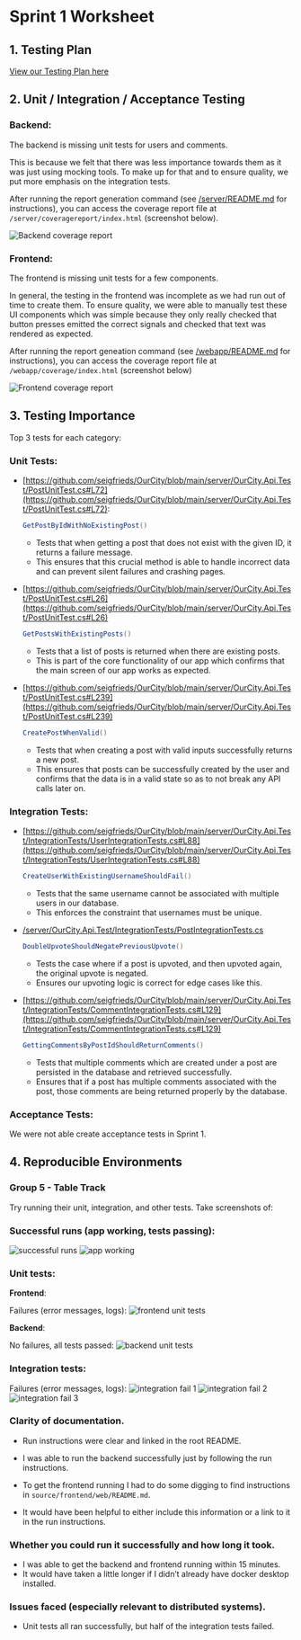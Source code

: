 # Sprint 1 Worksheet

## 1. Testing Plan

[View our Testing Plan here](testing_plan.md)

## 2. Unit / Integration / Acceptance Testing

### Backend:
The backend is missing unit tests for users and comments.

This is because we felt that there was less importance towards them as it was just using mocking tools. To make up for that and to ensure quality, we put more emphasis on the integration tests.

After running the report generation command (see [/server/README.md](/server/README.md) for instructions), you can access the coverage report file at `/server/coveragereport/index.html` (screenshot below). 

![Backend coverage report](/docs/sprint-1/images/backend_coverage.png)

### Frontend: 
The frontend is missing unit tests for a few components.

In general, the testing in the frontend was incomplete as we had run out of time to create them. To ensure quality, we were able to manually test these UI components which was simple because they only really checked that button presses emitted the correct signals and checked that text was rendered as expected.

After running the report geneation command (see [/webapp/README.md](/webapp/README.md) for instructions), you can access the coverage report file at `/webapp/coverage/index.html` (screenshot below)

![Frontend coverage report](/docs/sprint-1/images/frontend_coverage.png)


## 3. Testing Importance
Top 3 tests for each category:

### Unit Tests:

- [https://github.com/seigfrieds/OurCity/blob/main/server/OurCity.Api.Test/PostUnitTest.cs#L72](https://github.com/seigfrieds/OurCity/blob/main/server/OurCity.Api.Test/PostUnitTest.cs#L72): 
    ```cs
    GetPostByIdWithNoExistingPost()
    ```
    - Tests that when getting a post that does not exist with the given ID, it returns a failure message.
    - This ensures that this crucial method is able to handle incorrect data and can prevent silent failures and crashing pages.

- [https://github.com/seigfrieds/OurCity/blob/main/server/OurCity.Api.Test/PostUnitTest.cs#L26](https://github.com/seigfrieds/OurCity/blob/main/server/OurCity.Api.Test/PostUnitTest.cs#L26) 
    ```cs
    GetPostsWithExistingPosts()
    ```
    - Tests that a list of posts is returned when there are existing posts.
    - This is part of the core functionality of our app which confirms that the main screen of our app works as expected.

- [https://github.com/seigfrieds/OurCity/blob/main/server/OurCity.Api.Test/PostUnitTest.cs#L239](https://github.com/seigfrieds/OurCity/blob/main/server/OurCity.Api.Test/PostUnitTest.cs#L239) 
    ```cs
    CreatePostWhenValid()
    ```
    - Tests that when creating a post with valid inputs successfully returns a new post. 
    - This ensures that posts can be successfully created by the user and confirms that the data is in a valid state so as to not break any API calls later on.

### Integration Tests:
- [https://github.com/seigfrieds/OurCity/blob/main/server/OurCity.Api.Test/IntegrationTests/UserIntegrationTests.cs#L88](https://github.com/seigfrieds/OurCity/blob/main/server/OurCity.Api.Test/IntegrationTests/UserIntegrationTests.cs#L88)
    ```cs
    CreateUserWithExistingUsernameShouldFail()
    ```
    - Tests that the same username cannot be associated with multiple users in our database.
    - This enforces the constraint that usernames must be unique.

- [/server/OurCity.Api.Test/IntegrationTests/PostIntegrationTests.cs](https://github.com/seigfrieds/OurCity/blob/main/server/OurCity.Api.Test/IntegrationTests/PostIntegrationTests.cs#L294)
    ```cs
    DoubleUpvoteShouldNegatePreviousUpvote()
    ```
    - Tests the case where if a post is upvoted, and then upvoted again, the original upvote is negated.
    - Ensures our upvoting logic is correct for edge cases like this.

- [https://github.com/seigfrieds/OurCity/blob/main/server/OurCity.Api.Test/IntegrationTests/CommentIntegrationTests.cs#L129](https://github.com/seigfrieds/OurCity/blob/main/server/OurCity.Api.Test/IntegrationTests/CommentIntegrationTests.cs#L129)
    ```cs
    GettingCommentsByPostIdShouldReturnComments()
    ```
    - Tests that multiple comments which are created under a post are persisted in the database and retrieved successfully.
    - Ensures that if a post has multiple comments associated with the post, those comments are being returned properly by the database.


### Acceptance Tests:
We were not able create acceptance tests in Sprint 1.


## 4. Reproducible Environments

### Group 5 - Table Track
Try running their unit, integration, and other tests.
Take screenshots of:


### Successful runs (app working, tests passing):

![successful runs](/docs/sprint-1/images/reproduce_another_group/successful_runs.png)
![app working](/docs/sprint-1/images/reproduce_another_group/app_working.png)


### Unit tests:

**Frontend**:

Failures (error messages, logs):
![frontend unit tests](/docs/sprint-1/images/reproduce_another_group/frontend_unit_tests.png)

**Backend**:

No failures, all tests passed:
![backend unit tests](/docs/sprint-1/images/reproduce_another_group/backend_unit_tests.png)


### Integration tests:

Failures (error messages, logs):
![integration fail 1](/docs/sprint-1/images/reproduce_another_group/integration_fail_1.png)
![integration fail 2](/docs/sprint-1/images/reproduce_another_group/integration_fail_2.png)
![integration fail 3](/docs/sprint-1/images/reproduce_another_group/integration_fail_3.png)



### Clarity of documentation.
- Run instructions were clear and linked in the root README.

- I was able to run the backend successfully just by following the run instructions.

- To get the frontend running I had to do some digging to find instructions in `source/frontend/web/README.md`.

- It would have been helpful to either include this information or a link to it in the run instructions.


### Whether you could run it successfully and how long it took.
- I was able to get the backend and frontend running within 15 minutes.
- It would have taken a little longer if I didn’t already have docker desktop installed.

### Issues faced (especially relevant to distributed systems).
- Unit tests all ran successfully, but half of the integration tests failed.
